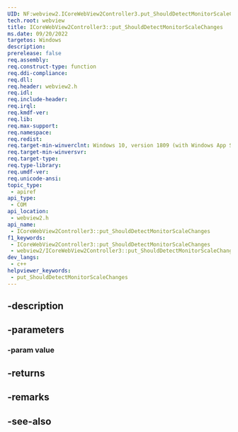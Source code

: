 ```yaml
---
UID: NF:webview2.ICoreWebView2Controller3.put_ShouldDetectMonitorScaleChanges
tech.root: webview
title: ICoreWebView2Controller3::put_ShouldDetectMonitorScaleChanges
ms.date: 09/20/2022
targetos: Windows
description: 
prerelease: false
req.assembly: 
req.construct-type: function
req.ddi-compliance: 
req.dll: 
req.header: webview2.h
req.idl: 
req.include-header: 
req.irql: 
req.kmdf-ver: 
req.lib: 
req.max-support: 
req.namespace: 
req.redist: 
req.target-min-winverclnt: Windows 10, version 1809 (with Windows App SDK 1.1 or later)
req.target-min-winversvr: 
req.target-type: 
req.type-library: 
req.umdf-ver: 
req.unicode-ansi: 
topic_type:
 - apiref
api_type:
 - COM
api_location:
 - webview2.h
api_name:
 - ICoreWebView2Controller3::put_ShouldDetectMonitorScaleChanges
f1_keywords:
 - ICoreWebView2Controller3::put_ShouldDetectMonitorScaleChanges
 - webview2/ICoreWebView2Controller3::put_ShouldDetectMonitorScaleChanges
dev_langs:
 - c++
helpviewer_keywords:
 - put_ShouldDetectMonitorScaleChanges
---
```


## -description

## -parameters

### -param value

## -returns

## -remarks

## -see-also

